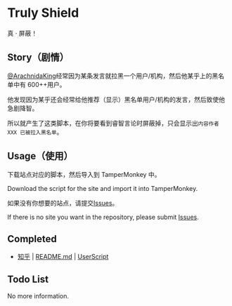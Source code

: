 # Truly Shield

真 · 屏蔽！

## Story（剧情）

[@ArachnidaKing](https://github.com/ArachnidaKing)经常因为某条发言就拉黑一个用户/机构，然后他某乎上的黑名单中有 600++用户。

他发现因为某乎还会经常给他推荐（显示）黑名单用户/机构的发言，然后致使他急剧降智。

所以就产生了这类脚本，在你将要看到睿智言论时屏蔽掉，只会显示出`内容作者 XXX 已被拉入黑名单`。

## Usage（使用）

下载站点对应的脚本，然后导入到 TamperMonkey 中。

Download the script for the site and import it into TamperMonkey.

如果没有你想要的站点，请提交[Issues](https://github.com/Virtual-Dimension/TrulyShield/issues/new)。

If there is no site you want in the repository, please submit [Issues](https://github.com/Virtual-Dimension/TrulyShield/issues/new).

## Completed

- [知乎](https://www.zhihu.com) | [README.md](https://github.com/Virtual-Dimension/TrulyShield/blob/master/README_ZHIHU.md) | [UserScript](https://github.com/Virtual-Dimension/TrulyShield/blob/master/TrulyZhihuShield.js)

## Todo List

No more information.
